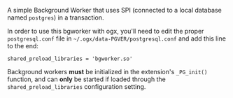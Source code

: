 A simple Background Worker that uses SPI (connected to a local database named `postgres`) in a 
transaction.

In order to use this bgworker with ogx, you'll need to edit the proper `postgresql.conf` file in
`~/.ogx/data-PGVER/postgresql.conf` and add this line to the end:

```
shared_preload_libraries = 'bgworker.so'
```

Background workers **must** be initialized in the extension's `_PG_init()` function, and can **only**
be started if loaded through the `shared_preload_libraries` configuration setting.